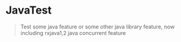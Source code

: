 # JavaTest

> Test some java feature or some other java library feature, now including rxjava1,2 java concurrent feature
